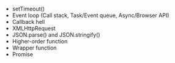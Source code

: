 - setTimeout()
- Event loop (Call stack, Task/Event queue, Async/Browser API)
- Callback hell
- XMLHttpRequest
- JSON.parse() and JSON.stringify()
- Higher-order function
- Wrapper function
- Promise

